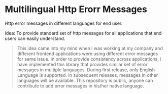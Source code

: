 # Multilingual Http Erorr Messages
Http error messages in different languages for end user.

Idea: To provide standard set of http messages for all applications that end users can easily understand.
> This idea came into my mind when i was working
> at my company and different frontend applications
> were using different error messages for same issue.
> In order to provide consistency across applications,
> i have implemented this library that provides similar
> set of error messages in multiple languages. During
> first release, only English Language is supported.
> In subsequent releases, messages in other languages will be available. This repository is public, anyone can contribute
> to add error messages in his/her native language.
